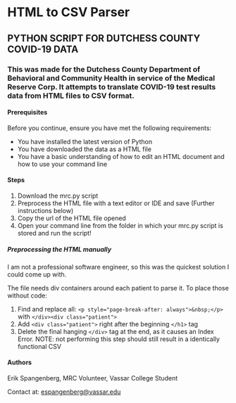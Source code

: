 # HTML to CSV Parser

## PYTHON SCRIPT FOR DUTCHESS COUNTY COVID-19 DATA

### This was made for the Dutchess County Department of Behavioral and Community Health in service of the Medical Reserve Corp. It attempts to translate COVID-19 test results data from HTML files to CSV format.

#### Prerequisites

Before you continue, ensure you have met the following requirements:

* You have installed the latest version of Python
* You have downloaded the data as a HTML file
* You have a basic understanding of how to edit an HTML document and how to use your command line

#### Steps

1. Download the mrc.py script
2. Preprocess the HTML file with a text editor or IDE and save (Further instructions below)
3. Copy the url of the HTML file opened
4. Open your command line from the folder in which your mrc.py script is stored and run the script!

##### Preprocessing the HTML manually
I am not a professional software engineer, so this was the quickest solution I could come up with.

The file needs div containers around each patient to parse it. To place those without code:
1. Find and replace all:
`<p style="page-break-after: always">&nbsp;</p>`
with
`</div><div class="patient">`
2. Add
`<div class="patient">`
right after the beginning `</h1>` tag
3. Delete the final hanging `</div>` tag at the end, as it causes an Index Error. NOTE: not performing this step should still result in a identically functional CSV

#### Authors
Erik Spangenberg, 
MRC Volunteer, 
Vassar College Student

Contact at: espangenberg@vassar.edu
